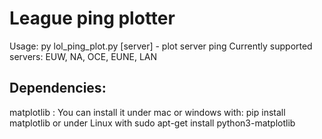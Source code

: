 # League ping plotter
Usage: py lol_ping_plot.py [server] - plot server ping
Currently supported servers: EUW, NA, OCE, EUNE, LAN
## Dependencies:
matplotlib : 
You can install it under mac or windows with:
pip install matplotlib
or under Linux with
sudo apt-get install python3-matplotlib
